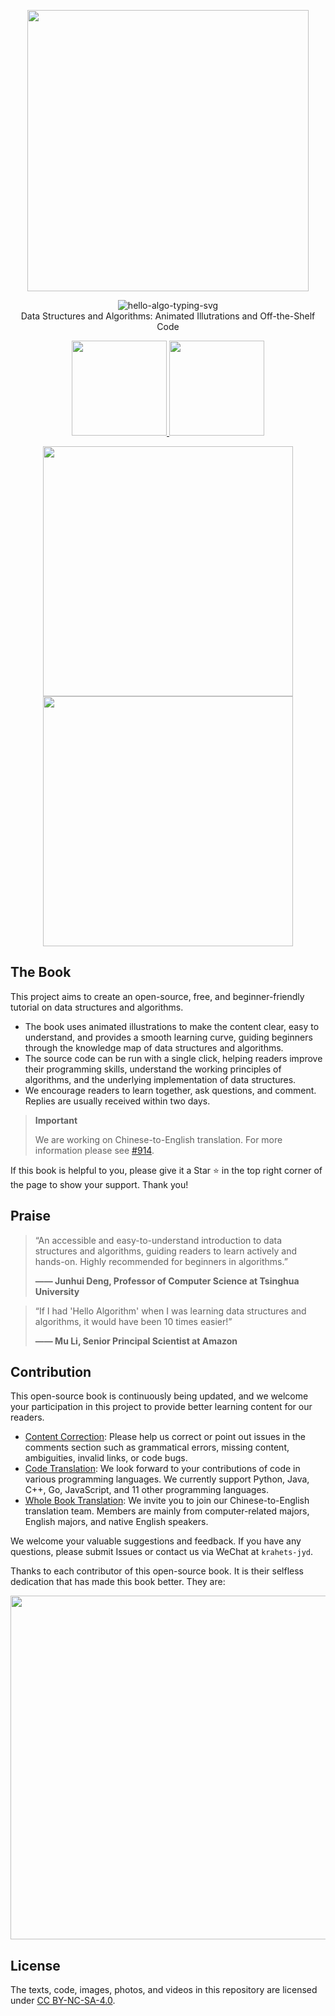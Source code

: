 <p align="center">
  <a href="https://www.hello-algo.com/">
    <img src="https://www.hello-algo.com/index.assets/hello_algo_header.png" width="450">
  </a>
</p>

<p align="center">
  <img src="https://readme-typing-svg.demolab.com?font=Noto+Sans+SC&weight=500&duration=3500&pause=2000&color=21C8B8&center=true&vCenter=true&random=false&width=200&lines=Hello%2C+Algo+!" alt="hello-algo-typing-svg" />
  </br>
  Data Structures and Algorithms: Animated Illutrations and Off-the-Shelf Code
</p>

<p align="center">
  <a href="https://www.hello-algo.com/">
    <img src="https://www.hello-algo.com/index.assets/btn_read_online_dark.png" width="152">
  </a>
  <a href="https://github.com/krahets/hello-algo/releases">
    <img src="https://www.hello-algo.com/index.assets/btn_download_pdf_dark.png" width="152">
  </a>
</p>

<p align="center">
  <img src="https://www.hello-algo.com/index.assets/animation.gif" width="400">
  <img src="https://www.hello-algo.com/index.assets/running_code.gif" width="400">
</p>

## The Book

This project aims to create an open-source, free, and beginner-friendly tutorial on data structures and algorithms.

- The book uses animated illustrations to make the content clear, easy to understand, and provides a smooth learning curve, guiding beginners through the knowledge map of data structures and algorithms.
- The source code can be run with a single click, helping readers improve their programming skills, understand the working principles of algorithms, and the underlying implementation of data structures.
- We encourage readers to learn together, ask questions, and comment. Replies are usually received within two days.

> **Important**
>
> We are working on Chinese-to-English translation. For more information please see [#914](https://github.com/krahets/hello-algo/issues/914).

If this book is helpful to you, please give it a Star :star: in the top right corner of the page to show your support. Thank you!

## Praise

> “An accessible and easy-to-understand introduction to data structures and algorithms, guiding readers to learn actively and hands-on. Highly recommended for beginners in algorithms.”
>
> **—— Junhui Deng, Professor of Computer Science at Tsinghua University**

> “If I had 'Hello Algorithm' when I was learning data structures and algorithms, it would have been 10 times easier!”
>
> **—— Mu Li, Senior Principal Scientist at Amazon**

## Contribution

This open-source book is continuously being updated, and we welcome your participation in this project to provide better learning content for our readers.

- [Content Correction](https://www.hello-algo.com/chapter_appendix/contribution/): Please help us correct or point out issues in the comments section such as grammatical errors, missing content, ambiguities, invalid links, or code bugs.
- [Code Translation](https://github.com/krahets/hello-algo/issues/15): We look forward to your contributions of code in various programming languages. We currently support Python, Java, C++, Go, JavaScript, and 11 other programming languages.
- [Whole Book Translation](https://github.com/krahets/hello-algo/tree/en): We invite you to join our Chinese-to-English translation team. Members are mainly from computer-related majors, English majors, and native English speakers.

We welcome your valuable suggestions and feedback. If you have any questions, please submit Issues or contact us via WeChat at `krahets-jyd`.

Thanks to each contributor of this open-source book. It is their selfless dedication that has made this book better. They are:

<p align="left">
    <a href="https://github.com/krahets/hello-algo/graphs/contributors">
        <img width="550" src="https://contrib.rocks/image?repo=krahets/hello-algo" />
    </a>
</p>

## License

The texts, code, images, photos, and videos in this repository are licensed under [CC BY-NC-SA-4.0](https://creativecommons.org/licenses/by-nc-sa/4.0/).
